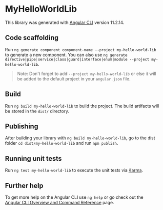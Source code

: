 # MyHelloWorldLib

This library was generated with [Angular CLI](https://github.com/angular/angular-cli) version 11.2.14.

## Code scaffolding

Run `ng generate component component-name --project my-hello-world-lib` to generate a new component. You can also use `ng generate directive|pipe|service|class|guard|interface|enum|module --project my-hello-world-lib`.
> Note: Don't forget to add `--project my-hello-world-lib` or else it will be added to the default project in your `angular.json` file. 

## Build

Run `ng build my-hello-world-lib` to build the project. The build artifacts will be stored in the `dist/` directory.

## Publishing

After building your library with `ng build my-hello-world-lib`, go to the dist folder `cd dist/my-hello-world-lib` and run `npm publish`.

## Running unit tests

Run `ng test my-hello-world-lib` to execute the unit tests via [Karma](https://karma-runner.github.io).

## Further help

To get more help on the Angular CLI use `ng help` or go check out the [Angular CLI Overview and Command Reference](https://angular.io/cli) page.
